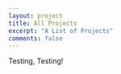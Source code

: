 ```yaml
---
layout: project
title: All Projects
excerpt: "A List of Projects"
comments: false
---
```



Testing, Testing!
